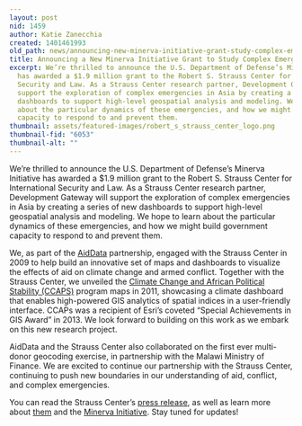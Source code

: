 ```yaml
---
layout: post
nid: 1459
author: Katie Zanecchia
created: 1401461993
old_path: news/announcing-new-minerva-initiative-grant-study-complex-emergencies-asia
title: Announcing a New Minerva Initiative Grant to Study Complex Emergencies in Asia
excerpt: We’re thrilled to announce the U.S. Department of Defense’s Minerva Initiative
  has awarded a $1.9 million grant to the Robert S. Strauss Center for International
  Security and Law. As a Strauss Center research partner, Development Gateway will
  support the exploration of complex emergencies in Asia by creating a series of new
  dashboards to support high-level geospatial analysis and modeling. We hope to learn
  about the particular dynamics of these emergencies, and how we might build government
  capacity to respond to and prevent them.
thumbnail: assets/featured-images/robert_s_strauss_center_logo.png
thumbnail-fid: "6053"
thumbnail-alt: ""
---
```


We’re thrilled to announce the U.S. Department of Defense’s Minerva Initiative has awarded a $1.9 million grant to the Robert S. Strauss Center for International Security and Law. As a Strauss Center research partner, Development Gateway will support the exploration of complex emergencies in Asia by creating a series of new dashboards to support high-level geospatial analysis and modeling. We hope to learn about the particular dynamics of these emergencies, and how we might build government capacity to respond to and prevent them.

We, as part of the [AidData](http://aiddata.org/ "AidData") partnership, engaged with the Strauss Center in 2009 to help build an innovative set of maps and dashboards to visualize the effects of aid on climate change and armed conflict. Together with the Strauss Center, we unveiled the [Climate Change and African Political Stability (CCAPS)](https://www.strausscenter.org/ccaps "CCAPs") program maps in 2011, showcasing a climate dashboard that enables high-powered GIS analytics of spatial indices in a user-friendly interface. CCAPs was a recipient of Esri’s coveted “Special Achievements in GIS Award” in 2013. We look forward to building on this work as we embark on this new research project.

AidData and the Strauss Center also collaborated on the first ever multi-donor geocoding exercise, in partnership with the Malawi Ministry of Finance. We are excited to continue our partnership with the Strauss Center, continuing to push new boundaries in our understanding of aid, conflict, and complex emergencies.

You can read the Strauss Center’s [press release](https://www.strausscenter.org/strauss-news/ut-s-strauss-center-receives-prestigious-grant-from-u-s-department-of-defense-to-study-complex-emergencies-in-asia.html "Strauss Center Press Release"), as well as learn more about [them](https://www.strausscenter.org/ "Strauss Center") and the [Minerva Initiative](http://minerva.dtic.mil/ "Minerva Initiative"). Stay tuned for updates!
